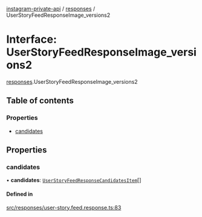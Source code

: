[instagram-private-api](../../README.md) / [responses](../../modules/responses.md) / UserStoryFeedResponseImage_versions2

# Interface: UserStoryFeedResponseImage\_versions2

[responses](../../modules/responses.md).UserStoryFeedResponseImage_versions2

## Table of contents

### Properties

- [candidates](UserStoryFeedResponseImage_versions2.md#candidates)

## Properties

### candidates

• **candidates**: [`UserStoryFeedResponseCandidatesItem`](UserStoryFeedResponseCandidatesItem.md)[]

#### Defined in

[src/responses/user-story.feed.response.ts:83](https://github.com/Nerixyz/instagram-private-api/blob/4971f34/src/responses/user-story.feed.response.ts#L83)
